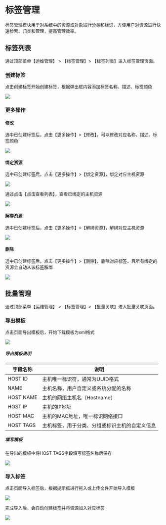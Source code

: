 # **标签管理**

标签管理模块用于对系统中的资源或对象进行分类和标识，方便用户对资源进行快速检索、归类和管理，提高管理效率。

## **标签列表**

通过顶部菜单【运维管理】 > 【标签管理】> 【标签列表】进入标签管理页面。

### **创建标签**

点击创建标签开始创建标签，根据弹出框内容添加标签名称、描述、标签颜色

![](./images/tagmanagement-taglist-1.png)

### **更多操作**

#### **修改**

选中已创建标签后，点击【更多操作】>【修改】，可以修改对应名称、描述、标签颜色

![](./images/tagmanagement-taglist-2.png)

#### **绑定资源**

选中已创建标签后，点击【更多操作】>【绑定资源】，绑定对应主机资源

![](./images/tagmanagement-taglist-3.png)

通过点击【点击查看列表】，查看已绑定的主机资源

![](./images/tagmanagement-taglist-4.png)

#### **解绑资源**

选中已创建标签后，点击【更多操作】>【解绑资源】，解绑对应主机资源

![](./images/tagmanagement-taglist-5.png)

#### **删除**

选中已创建标签后，点击【更多操作】>【删除】，删除对应标签，且所有绑定的资源会自动从该标签解绑

![](./images/tagmanagement-taglist-6.png)



## **批量管理**

通过顶部菜单【运维管理】 > 【标签管理】> 【批量关联】进入批量关联页面。

### **导出模板**

点击页面导出模板后，开始下载模板为xml格式

![](./images/tagmanagement-batchassociation-1.png)

##### **导出模板说明**

| 字段名称      | 说明                      |
| --------- | ----------------------- |
| HOST ID   | 主机唯一标识符，通常为UUID格式       |
| NAME      | 主机名称，用户自定义或系统分配的名称      |
| HOST NAME | 主机的网络主机名（Hostname）      |
| HOST IP   | 主机的IP地址                 |
| HOST MAC  | 主机的MAC地址，唯一标识网络接口       |
| HOST TAGS | 主机标签，用于分类、分组或标识主机的自定义信息 |

##### **填写模板**

在导出的模板中将HOST TAGS字段填写标签名称后保存

![](./images/tagmanagement-batchassociation-2.png)

### **导入标签**

点击页面导入标签后，根据提示框进行拖入或上传文件开始导入模板

![](./images/tagmanagement-batchassociation-3.png)

完成导入后，会自动创建标签并将资源加入对应标签

![](./images/tagmanagement-batchassociation-4.png)

